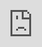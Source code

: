 ```yaml
---
title: "\U0001F3A5 我的PPT"
date created: 2022-07-03
date modified: 2022-07-05
---
```


<iframe border=0 frameborder=0 src="https://slides.oldwinter.top/" allow="fullscreen" style="position: absolute; top: 0px; left: 0px; height: 100%; width: 100%;z-index: 999;"></iframe>
